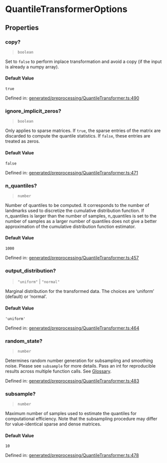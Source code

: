 # QuantileTransformerOptions

## Properties

### copy?

> `boolean`

Set to `false` to perform inplace transformation and avoid a copy (if the input is already a numpy array).

#### Default Value

`true`

Defined in:  [generated/preprocessing/QuantileTransformer.ts:490](https://github.com/transitive-bullshit/scikit-learn-ts/blob/92ab806/packages/sklearn/src/generated/preprocessing/QuantileTransformer.ts#L490)

### ignore\_implicit\_zeros?

> `boolean`

Only applies to sparse matrices. If `true`, the sparse entries of the matrix are discarded to compute the quantile statistics. If `false`, these entries are treated as zeros.

#### Default Value

`false`

Defined in:  [generated/preprocessing/QuantileTransformer.ts:471](https://github.com/transitive-bullshit/scikit-learn-ts/blob/92ab806/packages/sklearn/src/generated/preprocessing/QuantileTransformer.ts#L471)

### n\_quantiles?

> `number`

Number of quantiles to be computed. It corresponds to the number of landmarks used to discretize the cumulative distribution function. If n\_quantiles is larger than the number of samples, n\_quantiles is set to the number of samples as a larger number of quantiles does not give a better approximation of the cumulative distribution function estimator.

#### Default Value

`1000`

Defined in:  [generated/preprocessing/QuantileTransformer.ts:457](https://github.com/transitive-bullshit/scikit-learn-ts/blob/92ab806/packages/sklearn/src/generated/preprocessing/QuantileTransformer.ts#L457)

### output\_distribution?

> `"uniform"` \| `"normal"`

Marginal distribution for the transformed data. The choices are ‘uniform’ (default) or ‘normal’.

#### Default Value

`'uniform'`

Defined in:  [generated/preprocessing/QuantileTransformer.ts:464](https://github.com/transitive-bullshit/scikit-learn-ts/blob/92ab806/packages/sklearn/src/generated/preprocessing/QuantileTransformer.ts#L464)

### random\_state?

> `number`

Determines random number generation for subsampling and smoothing noise. Please see `subsample` for more details. Pass an int for reproducible results across multiple function calls. See [Glossary](../../glossary.html#term-random_state).

Defined in:  [generated/preprocessing/QuantileTransformer.ts:483](https://github.com/transitive-bullshit/scikit-learn-ts/blob/92ab806/packages/sklearn/src/generated/preprocessing/QuantileTransformer.ts#L483)

### subsample?

> `number`

Maximum number of samples used to estimate the quantiles for computational efficiency. Note that the subsampling procedure may differ for value-identical sparse and dense matrices.

#### Default Value

`10`

Defined in:  [generated/preprocessing/QuantileTransformer.ts:478](https://github.com/transitive-bullshit/scikit-learn-ts/blob/92ab806/packages/sklearn/src/generated/preprocessing/QuantileTransformer.ts#L478)
